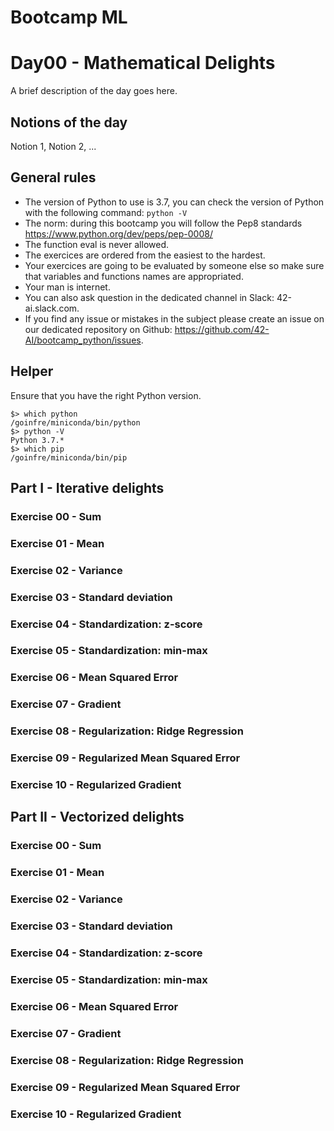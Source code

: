 
# Bootcamp ML

# Day00 - Mathematical Delights

A brief description of the day goes here.

## Notions of the day

Notion 1, Notion 2, ...

## General rules

* The version of Python to use is 3.7, you can check the version of Python with the following command: `python -V`
* The norm: during this bootcamp you will follow the Pep8 standards https://www.python.org/dev/peps/pep-0008/
* The function eval is never allowed.
* The exercices are ordered from the easiest to the hardest.
* Your exercices are going to be evaluated by someone else so make sure that variables and functions names are appropriated.
* Your man is internet.
* You can also ask question in the dedicated channel in Slack: 42-ai.slack.com.
* If you find any issue or mistakes in the subject please create an issue on our dedicated repository on Github: https://github.com/42-AI/bootcamp_python/issues.

## Helper

Ensure that you have the right Python version.

```
$> which python
/goinfre/miniconda/bin/python
$> python -V
Python 3.7.*
$> which pip
/goinfre/miniconda/bin/pip
```

## Part I - Iterative delights

### Exercise 00 - Sum

### Exercise 01 - Mean

### Exercise 02 - Variance

### Exercise 03 - Standard deviation

### Exercise 04 - Standardization: z-score

### Exercise 05 - Standardization: min-max

### Exercise 06 - Mean Squared Error

### Exercise 07 - Gradient

### Exercise 08 - Regularization: Ridge Regression

### Exercise 09 - Regularized Mean Squared Error

### Exercise 10 - Regularized Gradient


## Part II - Vectorized delights

### Exercise 00 - Sum

### Exercise 01 - Mean

### Exercise 02 - Variance

### Exercise 03 - Standard deviation

### Exercise 04 - Standardization: z-score

### Exercise 05 - Standardization: min-max

### Exercise 06 - Mean Squared Error

### Exercise 07 - Gradient

### Exercise 08 - Regularization: Ridge Regression

### Exercise 09 - Regularized Mean Squared Error

### Exercise 10 - Regularized Gradient
